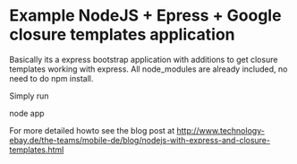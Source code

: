 Example NodeJS + Epress + Google closure templates application
==============================================================

Basically its a express bootstrap application with additions to get closure templates working with express.
All node_modules are already included, no need to do npm install.

Simply run
<dl>
node app
</dl>

For more detailed howto see the blog post at
http://www.technology-ebay.de/the-teams/mobile-de/blog/nodejs-with-express-and-closure-templates.html


